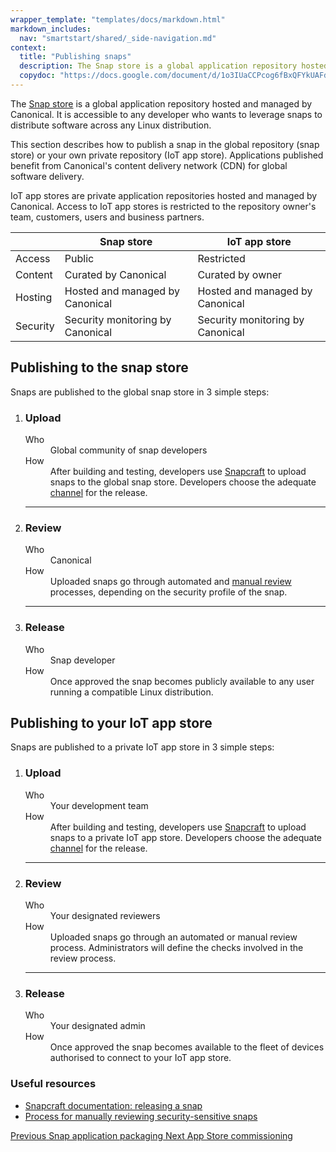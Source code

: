 ```yaml
---
wrapper_template: "templates/docs/markdown.html"
markdown_includes:
  nav: "smartstart/shared/_side-navigation.md"
context:
  title: "Publishing snaps"
  description: The Snap store is a global application repository hosted and managed by Canonical. It is accessible to any developer who wants to leverage snaps to distribute software across any Linux distribution.
  copydoc: "https://docs.google.com/document/d/1o3IUaCCPcog6fBxQFYkUAFdFXsceM_6qoyjHWNn727w/edit"
---
```


The [Snap store](http://snapcraft.io/store) is a global application repository hosted and managed by Canonical. It is accessible to any developer who wants to leverage snaps to distribute software across any Linux distribution.

This section describes how to publish a snap in the global repository (snap store) or your own private repository (IoT app store). Applications published benefit from Canonical's content delivery network (CDN) for global software delivery.

IoT app stores are private application repositories hosted and managed by Canonical. Access to IoT app stores is restricted to the repository owner's team, customers, users and business partners.

| | Snap store |  IoT app store |
| -- | -- | -- |
| Access | Public | Restricted |
| Content | Curated by Canonical | Curated by owner |
| Hosting | Hosted and managed by Canonical | Hosted and managed by Canonical |
|Security | Security monitoring by Canonical | Security monitoring by Canonical |

## Publishing to the snap store

Snaps are published to the global snap store in 3 simple steps:

<ol class="p-stepped-list">
  <li class="p-stepped-list__item">
    <h3 class="p-stepped-list__title">
      Upload
    </h3>
    <div class="p-stepped-list__content">
      <dl>
        <dt>Who</dt>
        <dd>Global community of snap developers</dd>
        <dt>How</dt>
        <dd>After building and testing, developers use <a href="https://snapcraft.io/docs/releasing-your-app">Snapcraft</a> to upload snaps to the global snap store. Developers choose the adequate <a href="https://snapcraft.io/docs/release-management">channel</a> for the release.</dd>
      </dl>
    </div>
  </li>
  <hr />
  <li class="p-stepped-list__item">
    <h3 class="p-stepped-list__title">
      Review
    </h3>
    <div class="p-stepped-list__content">
      <dl>
        <dt>Who</dt>
        <dd>Canonical</dd>
        <dt>How</dt>
        <dd>Uploaded snaps go through automated and <a href="https://forum.snapcraft.io/t/process-for-reviewing-classic-confinement-snaps/1460">manual review</a> processes, depending on the security profile of the snap.</dd>
      </dl>
    </div>
  </li>
  <hr />
  <li class="p-stepped-list__item">
    <h3 class="p-stepped-list__title">
      Release
    </h3>
    <div class="p-stepped-list__content">
      <dl>
        <dt>Who</dt>
        <dd>Snap developer</dd>
        <dt>How</dt>
        <dd>Once approved the snap becomes publicly available to any user running a compatible Linux distribution.</dd>
      </dl>
    </div>
  </li>
</ol>

## Publishing to your IoT app store

Snaps are published to a private IoT app store in 3 simple steps:

<ol class="p-stepped-list">
  <li class="p-stepped-list__item">
    <h3 class="p-stepped-list__title">
      Upload
    </h3>
    <div class="p-stepped-list__content">
      <dl>
        <dt>Who</dt>
        <dd>Your development team</dd>
        <dt>How</dt>
        <dd>After building and testing, developers use <a href="https://snapcraft.io/docs/releasing-your-app">Snapcraft</a> to upload snaps to a private IoT app store. Developers choose the adequate <a href="https://snapcraft.io/docs/release-management">channel</a> for the release.</dd>
      </dl>
    </div>
  </li>
  <hr />
  <li class="p-stepped-list__item">
    <h3 class="p-stepped-list__title">
      Review
    </h3>
    <div class="p-stepped-list__content">
      <dl>
        <dt>Who</dt>
        <dd>Your designated reviewers</dd>
        <dt>How</dt>
        <dd>Uploaded snaps go through an automated or manual review process. Administrators will define the checks involved in the review process.</dd>
      </dl>
    </div>
  </li>
  <hr />
  <li class="p-stepped-list__item">
    <h3 class="p-stepped-list__title">
      Release
    </h3>
    <div class="p-stepped-list__content">
      <dl>
        <dt>Who</dt>
        <dd>Your designated admin</dd>
        <dt>How</dt>
        <dd>Once approved the snap becomes available to the fleet of devices authorised to connect to your IoT app store.</dd>
      </dl>
    </div>
  </li>
</ol>

### Useful resources

- [Snapcraft documentation: releasing a snap](https://snapcraft.io/docs/releasing-your-app)
- [Process for manually reviewing security-sensitive snaps](https://forum.snapcraft.io/t/process-for-reviewing-classic-confinement-snaps/1460)

<footer class="p-article-pagination">
  <a class="p-article-pagination__link--previous" href="/smartstart/guide/snap-application-packaging">
    <span class="p-article-pagination__label">Previous</span>
    <span class="p-article-pagination__title">Snap application packaging</span>
  </a>
  <a class="p-article-pagination__link--next" href="/smartstart/guide/app-store-commissioning">
    <span class="p-article-pagination__label">Next</span>
    <span class="p-article-pagination__title">App Store commissioning</span>
  </a>
</footer>
